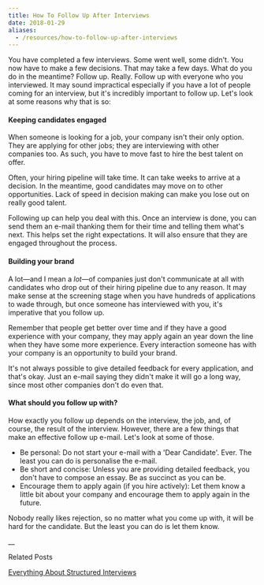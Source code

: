 ```yaml
---
title: How To Follow Up After Interviews
date: 2018-01-29
aliases:
  - /resources/how-to-follow-up-after-interviews
---
```

You have completed a few interviews. Some went well, some didn't. You now have to make a few decisions. That may take a few days. What do you do in the meantime?
Follow up. Really. Follow up with everyone who you interviewed. It may sound impractical especially if you have a lot of people coming for an interview, but it's incredibly important to follow up. Let's look at some reasons why that is so:

#### Keeping candidates engaged

When someone is looking for a job, your company isn't their only option. They are applying for other jobs; they are interviewing with other companies too. As such, you have to move fast to hire the best talent on offer.

Often, your hiring pipeline will take time. It can take weeks to arrive at a decision. In the meantime, good candidates may move on to other opportunities. Lack of speed in decision making can make you lose out on really good talent.

Following up can help you deal with this. Once an interview is done, you can send them an e-mail thanking them for their time and telling them what's next. This helps set the right expectations. It will also ensure that they are engaged throughout the process.

#### Building your brand

A lot—and I mean a _lot_—of companies just don't communicate at all with candidates who drop out of their hiring pipeline due to any reason. It may make sense at the screening stage when you have hundreds of applications to wade through, but once someone has interviewed with you, it's imperative that you follow up.

Remember that people get better over time and if they have a good experience with your company, they may apply again an year down the line when they have some more experience. Every interaction someone has with your company is an opportunity to build your brand.

It's not always possible to give detailed feedback for every application, and that's okay. Just an e-mail saying they didn't make it will go a long way, since most other companies don't do even that.

#### What should you follow up with?

How exactly you follow up depends on the interview, the job, and, of course, the result of the interview. However, there are a few things that make an effective follow up e-mail. Let's look at some of those.

- Be personal: Do not start your e-mail with a 'Dear Candidate'. Ever. The least you can do is personalise the e-mail.
- Be short and concise: Unless you are providing detailed feedback, you don't have to compose an essay. Be as succinct as you can be.
- Encourage them to apply again (if you hire actively): Let them know a little bit about your company and encourage them to apply again in the future.

Nobody really likes rejection, so no matter what you come up with, it will be hard for the candidate. But the least you can do is let them know.

\_\_

Related Posts

[Everything About Structured Interviews](/resources/interviewing/everything-about-structured-interviews)
